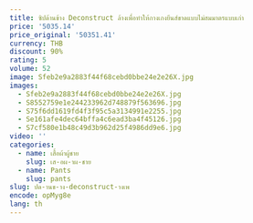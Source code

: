 ```yaml
---
title: ซิปด้านข้าง Deconstruct ล้างเพื่อทำให้กางเกงยีนส์ขาดแบบไม่สมมาตรแบบเก่า
price: '5035.14'
price_original: '50351.41'
currency: THB
discount: 90%
rating: 5
volume: 52
image: Sfeb2e9a2883f44f68cebd0bbe24e2e26X.jpg
images:
  - Sfeb2e9a2883f44f68cebd0bbe24e2e26X.jpg
  - S8552759e1e244233962d748879f563696.jpg
  - S75f6dd1619fd4f3f95c5a3134991e2255.jpg
  - Se161afe4dec64bffa4c6ead3ba4f45126.jpg
  - S7cf580e1b48c49d3b962d25f4986dd9e6.jpg
video: ''
categories:
  - name: เสื้อผ้าผู้ชาย
    slug: เส-อผ-าผ-ชาย
  - name: Pants
    slug: pants
slug: ปด-านข-าง-deconstruct-างเพ
encode: opMyg8e
lang: th
---
```

  
